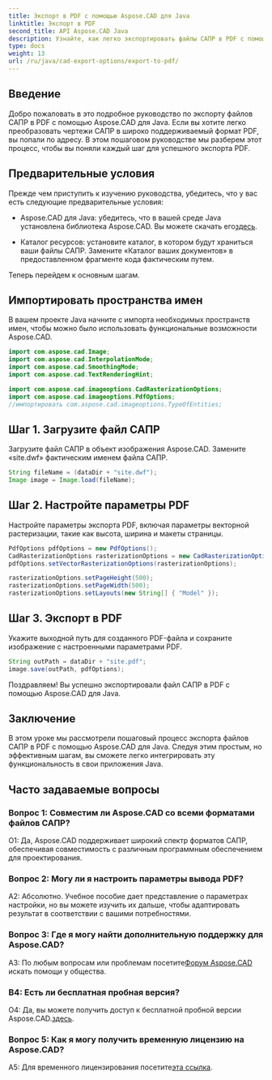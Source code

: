 ```yaml
---
title: Экспорт в PDF с помощью Aspose.CAD для Java
linktitle: Экспорт в PDF
second_title: API Aspose.CAD Java
description: Узнайте, как легко экспортировать файлы САПР в PDF с помощью Aspose.CAD для Java. Следуйте нашему пошаговому руководству для бесшовной интеграции.
type: docs
weight: 13
url: /ru/java/cad-export-options/export-to-pdf/
---
```

## Введение

Добро пожаловать в это подробное руководство по экспорту файлов САПР в PDF с помощью Aspose.CAD для Java. Если вы хотите легко преобразовать чертежи САПР в широко поддерживаемый формат PDF, вы попали по адресу. В этом пошаговом руководстве мы разберем этот процесс, чтобы вы поняли каждый шаг для успешного экспорта PDF.

## Предварительные условия

Прежде чем приступить к изучению руководства, убедитесь, что у вас есть следующие предварительные условия:

-  Aspose.CAD для Java: убедитесь, что в вашей среде Java установлена библиотека Aspose.CAD. Вы можете скачать его[здесь](https://releases.aspose.com/cad/java/).

- Каталог ресурсов: установите каталог, в котором будут храниться ваши файлы САПР. Замените «Каталог ваших документов» в предоставленном фрагменте кода фактическим путем.

Теперь перейдем к основным шагам.

## Импортировать пространства имен

В вашем проекте Java начните с импорта необходимых пространств имен, чтобы можно было использовать функциональные возможности Aspose.CAD.

```java
import com.aspose.cad.Image;
import com.aspose.cad.InterpolationMode;
import com.aspose.cad.SmoothingMode;
import com.aspose.cad.TextRenderingHint;

import com.aspose.cad.imageoptions.CadRasterizationOptions;
import com.aspose.cad.imageoptions.PdfOptions;
//импортировать com.aspose.cad.imageoptions.TypeOfEntities;
```

## Шаг 1. Загрузите файл САПР

Загрузите файл САПР в объект изображения Aspose.CAD. Замените «site.dwf» фактическим именем файла САПР.

```java
String fileName = (dataDir + "site.dwf");
Image image = Image.load(fileName);
```

## Шаг 2. Настройте параметры PDF

Настройте параметры экспорта PDF, включая параметры векторной растеризации, такие как высота, ширина и макеты страницы.

```java
PdfOptions pdfOptions = new PdfOptions();
CadRasterizationOptions rasterizationOptions = new CadRasterizationOptions();
pdfOptions.setVectorRasterizationOptions(rasterizationOptions);

rasterizationOptions.setPageHeight(500);
rasterizationOptions.setPageWidth(500);
rasterizationOptions.setLayouts(new String[] { "Model" });
```

## Шаг 3. Экспорт в PDF

Укажите выходной путь для созданного PDF-файла и сохраните изображение с настроенными параметрами PDF.

```java
String outPath = dataDir + "site.pdf";
image.save(outPath, pdfOptions);
```

Поздравляем! Вы успешно экспортировали файл САПР в PDF с помощью Aspose.CAD для Java.

## Заключение

В этом уроке мы рассмотрели пошаговый процесс экспорта файлов САПР в PDF с помощью Aspose.CAD для Java. Следуя этим простым, но эффективным шагам, вы сможете легко интегрировать эту функциональность в свои приложения Java.

## Часто задаваемые вопросы

### Вопрос 1: Совместим ли Aspose.CAD со всеми форматами файлов САПР?

О1: Да, Aspose.CAD поддерживает широкий спектр форматов САПР, обеспечивая совместимость с различным программным обеспечением для проектирования.

### Вопрос 2: Могу ли я настроить параметры вывода PDF?

А2: Абсолютно. Учебное пособие дает представление о параметрах настройки, но вы можете изучить их дальше, чтобы адаптировать результат в соответствии с вашими потребностями.

### Вопрос 3: Где я могу найти дополнительную поддержку для Aspose.CAD?

 A3: По любым вопросам или проблемам посетите[Форум Aspose.CAD](https://forum.aspose.com/c/cad/19) искать помощи у общества.

### В4: Есть ли бесплатная пробная версия?

 О4: Да, вы можете получить доступ к бесплатной пробной версии Aspose.CAD.[здесь](https://releases.aspose.com/).

### Вопрос 5: Как я могу получить временную лицензию на Aspose.CAD?

 A5: Для временного лицензирования посетите[эта ссылка](https://purchase.aspose.com/temporary-license/).